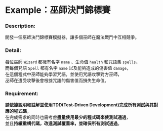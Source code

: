 # Example：巫師決鬥錦標賽

### Description:
開發一個巫師決鬥錦標賽模擬器，讓多個巫師在魔法戰鬥中互相競爭。

### Detail:
每位巫師 `Wizard` 都擁有名字 `name` 、生命值 `health` 和咒語集 `spells`，  
而每個咒語 `Spell` 都有名字 `name` 以及能夠造成的傷害值 `damage`，  
在這個程式中巫師能夠學習咒語，並使用咒語攻擊對方巫師，  
巫師在遭受攻擊後會根據咒語的傷害值而損失生命值。  

### Requirement:
**請依據說明和註解並使用TDD(Test-Driven Development)完成所有測試與其對應的程式碼**，  
在完成需求的同時也需考慮**盡量使用最少的程式碼來使測試通過**，  
並且**持續重構代碼，改進測試覆蓋率，並確保所有測試通過**。  